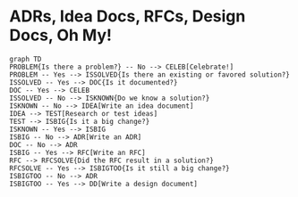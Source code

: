 # ADRs, Idea Docs, RFCs, Design Docs, Oh My!

```mermaid
graph TD
PROBLEM{Is there a problem?} -- No --> CELEB[Celebrate!]
PROBLEM -- Yes --> ISSOLVED{Is there an existing or favored solution?}
ISSOLVED -- Yes --> DOC{Is it documented?}
DOC -- Yes --> CELEB
ISSOLVED -- No --> ISKNOWN{Do we know a solution?}
ISKNOWN -- No --> IDEA[Write an idea document]
IDEA --> TEST[Research or test ideas]
TEST --> ISBIG{Is it a big change?}
ISKNOWN -- Yes --> ISBIG
ISBIG -- No --> ADR[Write an ADR]
DOC -- No --> ADR
ISBIG -- Yes --> RFC[Write an RFC]
RFC --> RFCSOLVE{Did the RFC result in a solution?}
RFCSOLVE -- Yes --> ISBIGTOO{Is it still a big change?}
ISBIGTOO -- No --> ADR
ISBIGTOO -- Yes --> DD[Write a design document]
```
<!--stackedit_data:
eyJoaXN0b3J5IjpbLTEzNDAxNzM3MzgsMzg3OTg3ODAxLDE4MT
Y3MjI2NzgsLTE2MTI3OTYxNjVdfQ==
-->